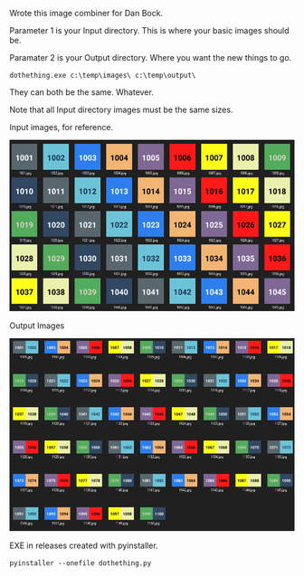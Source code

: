 Wrote this image combiner for Dan Bock.

Parameter 1 is your Input directory. This is where your basic images should be.

Paramater 2 is your Output directory. Where you want the new things to go.

```
dothething.exe c:\temp\images\ c:\temp\output\
```

They can both be the same. Whatever.

Note that all Input directory images must be the same sizes.

Input images, for reference.

![Input Images](input_image_example.png)

Output Images

![Output Images](output_image_example.png)

EXE in releases created with pyinstaller.

```
pyinstaller --onefile dothething.py
```